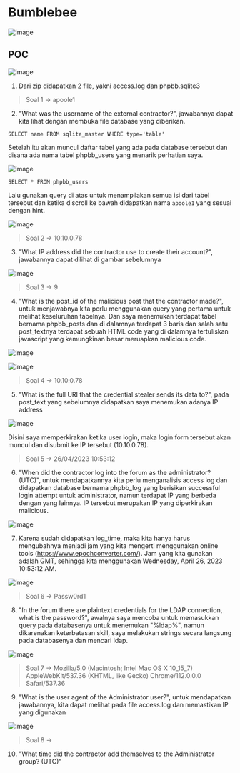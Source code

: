 # Bumblebee

![image](https://github.com/tkxldk/HTBlue/assets/89120989/c4311f80-cf1f-4fd8-94da-f87067508d60)

## POC

![image](https://github.com/tkxldk/HTBlue/assets/89120989/77b41d99-b8c0-4c68-a296-251cc31a84f3)

1. Dari zip didapatkan 2 file, yakni access.log dan phpbb.sqlite3


> Soal 1 -> apoole1
2. "What was the username of the external contractor?", jawabannya dapat kita lihat dengan membuka file database yang diberikan.

`SELECT name FROM sqlite_master WHERE type='table'`

Setelah itu akan muncul daftar tabel yang ada pada database tersebut dan disana ada nama tabel phpbb_users yang menarik perhatian saya.

![image](https://github.com/tkxldk/HTBlue/assets/89120989/f61abe91-74bc-4cd7-b36b-ec8c6c52f468)

`SELECT * FROM phpbb_users`

Lalu gunakan query di atas untuk menampilakan semua isi dari tabel tersebut dan ketika discroll ke bawah didapatkan nama `apoole1` yang sesuai dengan hint.

![image](https://github.com/tkxldk/HTBlue/assets/89120989/7e6ce311-81e5-41e4-a278-981b5220de72)


> Soal 2 -> 10.10.0.78
3. "What IP address did the contractor use to create their account?", jawabannya dapat dilihat di gambar sebelumnya

![image](https://github.com/tkxldk/HTBlue/assets/89120989/63fe4828-cb99-4dfd-9f34-cfd74db4f683)


> Soal 3 -> 9
4. "What is the post_id of the malicious post that the contractor made?", untuk menjawabnya kita perlu menggunakan query yang pertama untuk melihat keseluruhan tabelnya. Dan saya menemukan terdapat tabel bernama phpbb_posts dan di dalamnya terdapat 3 baris dan salah satu post_textnya terdapat sebuah HTML code yang di dalamnya tertuliskan javascript yang kemungkinan besar meruapkan malicious code.

![image](https://github.com/tkxldk/HTBlue/assets/89120989/88363eba-127a-434d-8ad7-55d6e2db49bb)

![image](https://github.com/tkxldk/HTBlue/assets/89120989/18b5efe6-196a-4b6a-a03a-e2c549d450d6)


> Soal 4 -> 10.10.0.78
5. "What is the full URI that the credential stealer sends its data to?", pada post_text yang sebelumnya didapatkan saya menemukan adanya IP address

![image](https://github.com/tkxldk/HTBlue/assets/89120989/c6633aa4-1e2e-46ac-9bb8-9e09378edacc)

Disini saya memperkirakan ketika user login, maka login form tersebut akan muncul dan disubmit ke IP tersebut (10.10.0.78).


> Soal 5 -> 26/04/2023 10:53:12
6. "When did the contractor log into the forum as the administrator? (UTC)", untuk mendapatkannya kita perlu menganalisis access log dan didapatkan database bernama phpbb_log yang berisikan successful login attempt untuk administrator, namun terdapat IP yang berbeda dengan yang lainnya. IP tersebut merupakan IP yang diperkirakan malicious.

![image](https://github.com/tkxldk/HTBlue/assets/89120989/e13916e7-b147-489d-8d18-b45d17e0bc7a)

7. Karena sudah didapatkan log_time, maka kita hanya harus mengubahnya menjadi jam yang kita mengerti menggunakan online tools (https://www.epochconverter.com/). Jam yang kita gunakan adalah GMT, sehingga kita menggunakan Wednesday, April 26, 2023 10:53:12 AM.

![image](https://github.com/tkxldk/HTBlue/assets/89120989/3a9405d7-f52e-4cda-9313-f15982542eb5)


> Soal 6 -> Passw0rd1
8. "In the forum there are plaintext credentials for the LDAP connection, what is the password?", awalnya saya mencoba untuk memasukkan query pada databasenya untuk menemukan "%ldap%", namun dikarenakan keterbatasan skill, saya melakukan strings secara langsung pada databasenya dan mencari ldap.

![image](https://github.com/tkxldk/HTBlue/assets/89120989/b3495ab8-fca4-4f60-af84-67011d9151c3)


> Soal 7 -> Mozilla/5.0 (Macintosh; Intel Mac OS X 10_15_7) AppleWebKit/537.36 (KHTML, like Gecko) Chrome/112.0.0.0 Safari/537.36
9. "What is the user agent of the Administrator user?", untuk mendapatkan jawabannya, kita dapat melihat pada file access.log dan memastikan IP yang digunakan

![image](https://github.com/tkxldk/HTBlue/assets/89120989/2a414262-4961-47fc-b417-b6c377246f18)


> Soal 8 -> 
10. "What time did the contractor add themselves to the Administrator group? (UTC)"
